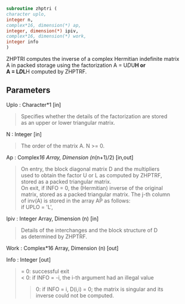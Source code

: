 ```fortran  
subroutine zhptri (  
character uplo,  
integer n,  
complex*16, dimension(*) ap,  
integer, dimension(*) ipiv,  
complex*16, dimension(*) work,  
integer info  
)  
```  
  
ZHPTRI computes the inverse of a complex Hermitian indefinite matrix  
A in packed storage using the factorization A = U*D*U**H or  
A = L*D*L**H computed by ZHPTRF.  
  
## Parameters  
Uplo : Character*1 [in]  
> Specifies whether the details of the factorization are stored  
> as an upper or lower triangular matrix.  
  
N : Integer [in]  
> The order of the matrix A.  N >= 0.  
  
Ap : Complex*16 Array, Dimension (n*(n+1)/2) [in,out]  
> On entry, the block diagonal matrix D and the multipliers  
> used to obtain the factor U or L as computed by ZHPTRF,  
> stored as a packed triangular matrix.  
> On exit, if INFO = 0, the (Hermitian) inverse of the original  
> matrix, stored as a packed triangular matrix. The j-th column  
> of inv(A) is stored in the array AP as follows:  
> if UPLO = 'L',  
  
Ipiv : Integer Array, Dimension (n) [in]  
> Details of the interchanges and the block structure of D  
> as determined by ZHPTRF.  
  
Work : Complex*16 Array, Dimension (n) [out]  
  
Info : Integer [out]  
> = 0: successful exit  
> < 0: if INFO = -i, the i-th argument had an illegal value  
> > 0: if INFO = i, D(i,i) = 0; the matrix is singular and its  
> inverse could not be computed.  
  
